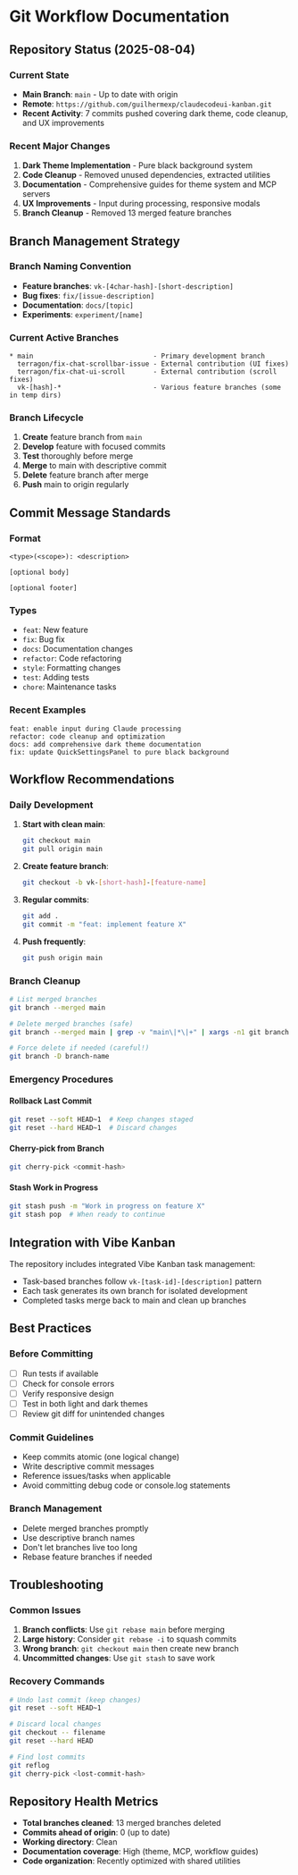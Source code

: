 # Git Workflow Documentation

## Repository Status (2025-08-04)

### Current State
- **Main Branch**: `main` - Up to date with origin
- **Remote**: `https://github.com/guilhermexp/claudecodeui-kanban.git`
- **Recent Activity**: 7 commits pushed covering dark theme, code cleanup, and UX improvements

### Recent Major Changes
1. **Dark Theme Implementation** - Pure black background system
2. **Code Cleanup** - Removed unused dependencies, extracted utilities
3. **Documentation** - Comprehensive guides for theme system and MCP servers
4. **UX Improvements** - Input during processing, responsive modals
5. **Branch Cleanup** - Removed 13 merged feature branches

## Branch Management Strategy

### Branch Naming Convention
- **Feature branches**: `vk-[4char-hash]-[short-description]`
- **Bug fixes**: `fix/[issue-description]`
- **Documentation**: `docs/[topic]`
- **Experiments**: `experiment/[name]`

### Current Active Branches
```
* main                              - Primary development branch
  terragon/fix-chat-scrollbar-issue - External contribution (UI fixes)
  terragon/fix-chat-ui-scroll       - External contribution (scroll fixes)
  vk-[hash]-*                       - Various feature branches (some in temp dirs)
```

### Branch Lifecycle
1. **Create** feature branch from `main`
2. **Develop** feature with focused commits
3. **Test** thoroughly before merge
4. **Merge** to main with descriptive commit
5. **Delete** feature branch after merge
6. **Push** main to origin regularly

## Commit Message Standards

### Format
```
<type>(<scope>): <description>

[optional body]

[optional footer]
```

### Types
- `feat`: New feature
- `fix`: Bug fix
- `docs`: Documentation changes
- `refactor`: Code refactoring
- `style`: Formatting changes
- `test`: Adding tests
- `chore`: Maintenance tasks

### Recent Examples
```
feat: enable input during Claude processing
refactor: code cleanup and optimization
docs: add comprehensive dark theme documentation
fix: update QuickSettingsPanel to pure black background
```

## Workflow Recommendations

### Daily Development
1. **Start with clean main**:
   ```bash
   git checkout main
   git pull origin main
   ```

2. **Create feature branch**:
   ```bash
   git checkout -b vk-[short-hash]-[feature-name]
   ```

3. **Regular commits**:
   ```bash
   git add .
   git commit -m "feat: implement feature X"
   ```

4. **Push frequently**:
   ```bash
   git push origin main
   ```

### Branch Cleanup
```bash
# List merged branches
git branch --merged main

# Delete merged branches (safe)
git branch --merged main | grep -v "main\|*\|+" | xargs -n1 git branch -d

# Force delete if needed (careful!)
git branch -D branch-name
```

### Emergency Procedures

#### Rollback Last Commit
```bash
git reset --soft HEAD~1  # Keep changes staged
git reset --hard HEAD~1  # Discard changes
```

#### Cherry-pick from Branch
```bash
git cherry-pick <commit-hash>
```

#### Stash Work in Progress
```bash
git stash push -m "Work in progress on feature X"
git stash pop  # When ready to continue
```

## Integration with Vibe Kanban

The repository includes integrated Vibe Kanban task management:
- Task-based branches follow `vk-[task-id]-[description]` pattern
- Each task generates its own branch for isolated development
- Completed tasks merge back to main and clean up branches

## Best Practices

### Before Committing
- [ ] Run tests if available
- [ ] Check for console errors
- [ ] Verify responsive design
- [ ] Test in both light and dark themes
- [ ] Review git diff for unintended changes

### Commit Guidelines
- Keep commits atomic (one logical change)
- Write descriptive commit messages
- Reference issues/tasks when applicable
- Avoid committing debug code or console.log statements

### Branch Management
- Delete merged branches promptly
- Use descriptive branch names
- Don't let branches live too long
- Rebase feature branches if needed

## Troubleshooting

### Common Issues
1. **Branch conflicts**: Use `git rebase main` before merging
2. **Large history**: Consider `git rebase -i` to squash commits
3. **Wrong branch**: `git checkout main` then create new branch
4. **Uncommitted changes**: Use `git stash` to save work

### Recovery Commands
```bash
# Undo last commit (keep changes)
git reset --soft HEAD~1

# Discard local changes
git checkout -- filename
git reset --hard HEAD

# Find lost commits
git reflog
git cherry-pick <lost-commit-hash>
```

## Repository Health Metrics

- **Total branches cleaned**: 13 merged branches deleted
- **Commits ahead of origin**: 0 (up to date)
- **Working directory**: Clean
- **Documentation coverage**: High (theme, MCP, workflow guides)
- **Code organization**: Recently optimized with shared utilities